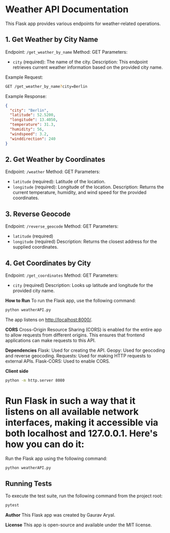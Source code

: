 # Weather API Documentation

This Flask app provides various endpoints for weather-related operations.

## 1. Get Weather by City Name
Endpoint: `/get_weather_by_name`
Method: GET
Parameters:
- `city` (required): The name of the city.
Description: This endpoint retrieves current weather information based on the provided city name.

Example Request:
```bash
GET /get_weather_by_name?city=Berlin
```

Example Response:
```json
{
  "city": "Berlin",
  "latitude": 52.5200,
  "longitude": 13.4050,
  "temperature": 31.3,
  "humidity": 56,
  "windspeed": 3.2,
  "winddirection": 240
}
```

## 2. Get Weather by Coordinates
Endpoint: `/weather`
Method: GET
Parameters:
- `latitude` (required): Latitude of the location.
- `longitude` (required): Longitude of the location.
Description: Returns the current temperature, humidity, and wind speed for the provided coordinates.

## 3. Reverse Geocode
Endpoint: `/reverse_geocode`
Method: GET
Parameters:
- `latitude` (required)
- `longitude` (required)
Description: Returns the closest address for the supplied coordinates.

## 4. Get Coordinates by City
Endpoint: `/get_coordinates`
Method: GET
Parameters:
- `city` (required)
Description: Looks up latitude and longitude for the provided city name.

**How to Run**
To run the Flask app, use the following command:

```bash
python weatherAPI.py
```
The app listens on [http://localhost:8000/](http://localhost:8000/).

**CORS**
Cross-Origin Resource Sharing (CORS) is enabled for the entire app to allow requests from different origins. This ensures that frontend applications can make requests to this API.

**Dependencies**
Flask: Used for creating the API.
Geopy: Used for geocoding and reverse geocoding.
Requests: Used for making HTTP requests to external APIs.
Flask-CORS: Used to enable CORS.

**Client side**
```bash
python -m http.server 8080
```


Run Flask in such a way that it listens on all available network interfaces, making it accessible via both localhost and 127.0.0.1. Here's how you can do it:
=======
Run the Flask app using the following command:
```bash
python weatherAPI.py
```

## Running Tests
To execute the test suite, run the following command from the project root:

```bash
pytest
```

**Author**
This Flask app was created by Gaurav Aryal.

**License**
This app is open-source and available under the MIT license.
